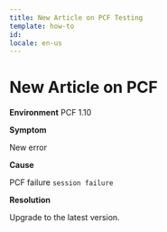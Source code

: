 ```yaml
---
title: New Article on PCF Testing
template: how-to
id:
locale: en-us
---
```


# New Article on PCF

**Environment**
PCF 1.10

**Symptom**

New error

**Cause**

PCF failure ```session failure```

**Resolution**

Upgrade to the latest version.
